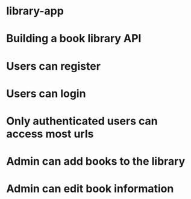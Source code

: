 # library-app

# Building a book library API


# Users can register

# Users can login

# Only authenticated users can access most urls

# Admin can add books to the library

# Admin can edit book information

